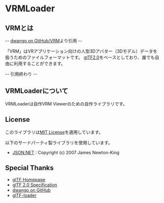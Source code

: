 # VRMLoader

## VRMとは
-- [dwango on GitHub/VRM](https://dwango.github.io/vrm/)より引用 --

「VRM」はVRアプリケーション向けの人型3Dアバター（3Dモデル）データを扱うためのファイルフォーマットです。
[glTF2.0](https://www.khronos.org/gltf/)をベースとしており、誰でも自由に利用することができます。

-- 引用終わり --

## VRMLoaderについて
VRMLoaderは自作VRM Viewerのための自作ライブラリです。

## License
このライブラリは[MIT License](./LICENSE)を適用しています。

以下のサードパーティ製ライブラリを使用しています。

* [JSON.NET](https://www.newtonsoft.com/json) : Copyright (c) 2007 James Newton-King

## Special Thanks
* [glTF Homepage](https://www.khronos.org/gltf/)
* [glTF 2.0 Specification](https://github.com/KhronosGroup/glTF/)
* [dwango on GitHub](https://dwango.github.io/)
* [glTF-loader](https://github.com/Lugdunum3D/glTF2-loader)
